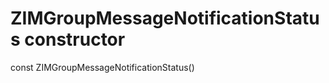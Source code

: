 


# ZIMGroupMessageNotificationStatus constructor






const
ZIMGroupMessageNotificationStatus()












